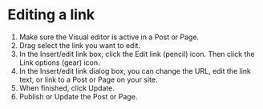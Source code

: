 # Editing a link

1. Make sure the Visual editor is active in a Post or Page.
2. Drag select the link you want to edit.
3. In the Insert/edit link box, click the Edit link (pencil) icon. Then click the Link options (gear) icon. 
4. In the Insert/edit link dialog box, you can change the URL, edit the link text, or link to a Post or Page on your site.
5. When finished, click Update. 
6. Publish or Update the Post or Page.
